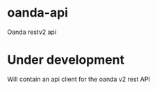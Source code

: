 # oanda-api
Oanda restv2 api 

# Under development
Will contain an api client for the oanda v2 rest API

